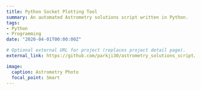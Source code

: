 ```yaml
---
title: Python Socket Plotting Tool
summary: An automated Astrometry solutions script written in Python.
tags:
- Python
- Programming
date: "2020-04-01T00:00:00Z"

# Optional external URL for project (replaces project detail page).
external_link: https://github.com/parkji30/astrometry_solutions_script/

image:
  caption: Astrometry Photo
  focal_point: Smart
---
```

